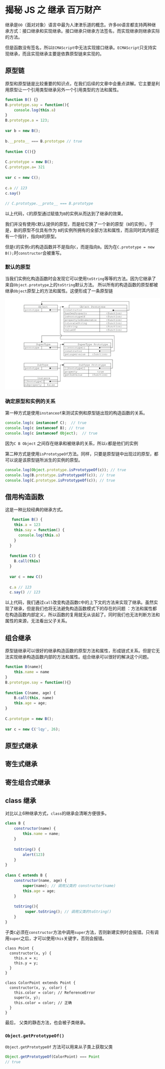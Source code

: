 # 揭秘 JS 之 继承 百万财产

继承是`OO`（面对对象）语言中最为人津津乐道的概念。许多`OO`语言都支持两种继承方式：接口继承和实现继承。接口继承只继承方法签名，而实现继承则继承实际的方法。

但是函数没有签名，所以`ECMAScript`中无法实现接口继承。`ECMAScript`只支持实现继承，而且实现继承主要是依靠原型链来实现的。

## 原型链

原型和原型链是比较重要的知识点，在我们后续的文章中会重点讲解。它主要是利用原型让一个引用类型继承另外一个引用类型的方法和属性。

```js
function B() {}
B.prototype.say = function(){
    console.log(this.a)
}
B.prototype.a = 123;

var b = new B();

b.__proto__ === B.prototype // true

function C(){}

C.prototype = new B();
C.prototype.a= 321

var c = new C();

c.a // 123
c.say()

// C.prototype.__proto__ === B.prototype
```
以上代码，`C`的原型通过赋值为`B`的实例从而达到了继承的效果。

我们并没有使用`C`默认提供的原型，而是给它换了一个新的原型（`B`的实例）。于是，新的原型不仅具有作为 `B`的实例所拥有的全部方法和属性，而且同时其内部还有一个指针，指向`B`的原型。

但是`C`的实例`c`的构造函数并不是指向`C`，而是指向`B`。因为在`C.prototype = new B();`时`constructor`会被重写。

### 默认的原型

当我们实例化构造函数时会发现它可以使用`toString`等等的方法。因为它继承了来自`Object.prototype`上的`toString`默认方法。
所以所有的构造函数的原型都被继承`Object`原型上的方法和属性。这便形成了一条原型链

![prototype](./images/a-6/prototype.jpg)

### 确定原型和实例的关系

第一种方式是使用`instanceof`来测试实例和原型链出现的构造函数的关系。

```js
console.log(c instanceof C);  // true
console.log(c instanceof B); // true
console.log(c instanceof Object);  // true
```

因为`C B Object` 之间存在继承和被继承的关系，所以`c`都是他们的实例

第二种方式是使用`isPrototypeOf`方法。同样，只要是原型链中出现过的原型，都可以说是该原型链所派生的实例的原型。

```js
console.log(Object.prototype.isPrototypeOf(c)); // true
console.log(B.prototype.isPrototypeOf(c)); // true
console.log(C.prototype.isPrototypeOf(c)); // true
```

### 

## 借用构造函数

这是一种比较经典的继承方式。

```js
   function B() {
    this.a = 123
    this.say = function() {
      console.log(this.a)
    }
  }

  function C() {
    B.call(this)
  }

  var c = new C()

  c.a // 123
  c.say() // 123
```

以上代码，我们通过`call`改变构造函数`C`中的上下文的方法来实现了继承。虽然实现了继承，但是我们也将无法避免构造函数模式下的存在的问题
：方法和属性都在构造函数内部定义，所以函数的复用就无从谈起了。同时我们也无法判断方法和属性的来源，无法看出父子关系。

## 组合继承

原型链继承可以很好的继承构造函数的原型方法和属性，形成链式关系。但是它无法实现继承构造函数内部的方法和属性。组合继承可以很好的解决这个问题。

```js
function B(name){
    this.name = name
}
B.prototype.say = function(){}

function C(name, age) {
    B.call(this, name)
    this.age = age;
}

C.prototype = new B();

var c = new C('lqy', 26);
```

## 原型式继承

## 寄生式继承

## 寄生组合式继承

## class 继承

对比以上6种继承方式，`class`的继承会清晰方便很多。

```js
class B {
    constructor(name) {
        this.name = name;
    }
    
    toString() {
        alert(123)
    }
}

class C extends B {
    constructor(name, age) {
        super(name); // 调用父类的 constructor(name)
        this.age = age;
    }
    
    toString(){
         super.toString(); // 调用父类的toString()
    }
}
```

子类`C`必须在`constructor`方法中调用`super`方法，否则新建实例时会报错。只有调用`super`之后，才可以使用`this`关键字，否则会报错。

```js{10}
class Point {
  constructor(x, y) {
    this.x = x;
    this.y = y;
  }
}

class ColorPoint extends Point {
  constructor(x, y, color) {
    this.color = color; // ReferenceError
    super(x, y);
    this.color = color; // 正确
  }
}
```

最后， 父类的静态方法，也会被子类继承。

### `Object.getPrototypeOf()`

`Object.getPrototypeOf` 方法可以用来从子类上获取父类

```js
Object.getPrototypeOf(ColorPoint) === Point
// true
```





